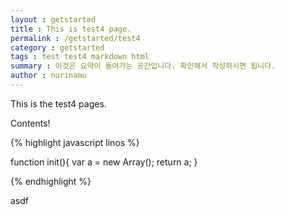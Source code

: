 ```yaml
---
layout : getstarted
title : This is test4 page.
permalink : /getstarted/test4
category : getstarted
tags : test test4 markdown html
summary : 이것은 요약이 들어가는 공간입니다. 확인해서 작성하시면 됩니다.
author : nurinamu
---
```


This is the test4 pages.

Contents!

{% highlight javascript linos %}

function init(){
    var a = new Array();
    return a;
}

{% endhighlight %}

asdf

